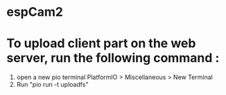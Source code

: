 # espCam2

# To upload client part on the web server, run the following command : 
1. open a new pio terminal PlatformIO > Miscellaneous > New Terminal
2. Run "pio run -t uploadfs"